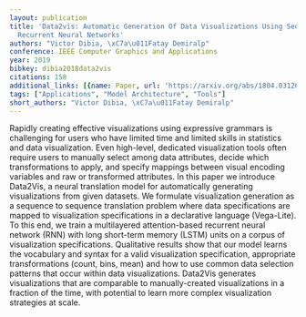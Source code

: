 ```yaml
---
layout: publication
title: 'Data2vis: Automatic Generation Of Data Visualizations Using Sequence To Sequence
  Recurrent Neural Networks'
authors: "Victor Dibia, \xC7a\u011Fatay Demiralp"
conference: IEEE Computer Graphics and Applications
year: 2019
bibkey: dibia2018data2vis
citations: 158
additional_links: [{name: Paper, url: 'https://arxiv.org/abs/1804.03126'}]
tags: ["Applications", "Model Architecture", "Tools"]
short_authors: "Victor Dibia, \xC7a\u011Fatay Demiralp"
---
```

Rapidly creating effective visualizations using expressive grammars is
challenging for users who have limited time and limited skills in statistics
and data visualization. Even high-level, dedicated visualization tools often
require users to manually select among data attributes, decide which
transformations to apply, and specify mappings between visual encoding
variables and raw or transformed attributes.
  In this paper we introduce Data2Vis, a neural translation model for
automatically generating visualizations from given datasets. We formulate
visualization generation as a sequence to sequence translation problem where
data specifications are mapped to visualization specifications in a declarative
language (Vega-Lite). To this end, we train a multilayered attention-based
recurrent neural network (RNN) with long short-term memory (LSTM) units on a
corpus of visualization specifications.
  Qualitative results show that our model learns the vocabulary and syntax for
a valid visualization specification, appropriate transformations (count, bins,
mean) and how to use common data selection patterns that occur within data
visualizations. Data2Vis generates visualizations that are comparable to
manually-created visualizations in a fraction of the time, with potential to
learn more complex visualization strategies at scale.